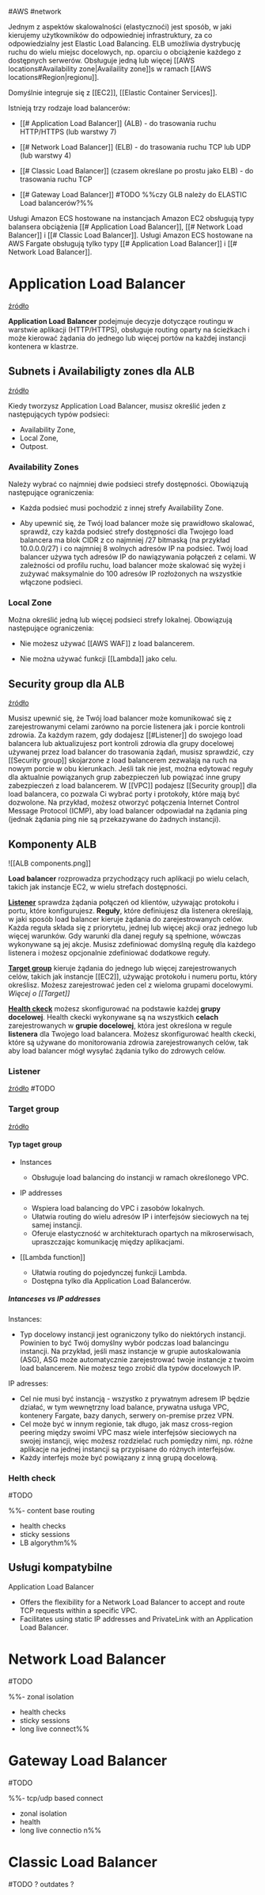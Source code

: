 #AWS #network

Jednym z aspektów skalowalności (elastycznoći) jest sposób, w jaki kierujemy użytkowników do odpowiedniej infrastruktury, za co odpowiedzialny jest Elastic Load Balancing. ELB umożliwia dystrybucję ruchu do wielu miejsc docelowych, np. oparciu o obciążenie każdego z dostępnych serwerów. Obsługuje jedną lub więcej [[AWS locations#Availability zone|Availaility zone]]s w ramach [[AWS locations#Region|regionu]].

Domyślnie integruje się z [[EC2]], [[Elastic Container Services]].

Istnieją trzy rodzaje load balancerów:

- [[# Application Load Balancer]] (ALB) - do trasowania ruchu HTTP/HTTPS (lub warstwy 7)

- [[# Network Load Balancer]] (ELB) - do trasowania ruchu TCP lub UDP (lub warstwy 4)

- [[# Classic Load Balancer]] (czasem określane po prostu jako ELB) - do trasowania ruchu TCP

- [[# Gateway Load Balancer]] #TODO %%czy GLB należy do ELASTIC Load balancerów?%%

Usługi Amazon ECS hostowane na instancjach Amazon EC2 obsługują typy balansera obciążenia [[# Application Load Balancer]], [[# Network Load Balancer]] i [[# Classic Load Balancer]]. Usługi Amazon ECS hostowane na AWS Fargate obsługują tylko typy [[# Application Load Balancer]] i [[# Network Load Balancer]].

# Application Load Balancer

[źródło](https://docs.aws.amazon.com/elasticloadbalancing/latest/application/introduction.html)

**Application Load Balancer** podejmuje decyzje dotyczące routingu w warstwie aplikacji (HTTP/HTTPS), obsługuje routing oparty na ścieżkach i może kierować żądania do jednego lub więcej portów na każdej instancji kontenera w klastrze.

## Subnets i Availabiligty zones dla ALB
[źródło](https://docs.aws.amazon.com/elasticloadbalancing/latest/application/application-load-balancers.html#subnets-load-balancer)

Kiedy tworzysz Application Load Balancer, musisz określić jeden z następujących typów podsieci: 

- Availability Zone,
- Local Zone,
- Outpost.

### Availability Zones

Należy wybrać co najmniej dwie podsieci strefy dostępności. Obowiązują następujące ograniczenia:

- Każda podsieć musi pochodzić z innej strefy Availability Zone.

- Aby upewnić się, że Twój load balancer może się prawidłowo skalować, sprawdź, czy każda podsieć strefy dostępności dla Twojego load balancera ma blok CIDR z co najmniej /27 bitmaską (na przykład 10.0.0.0/27) i co najmniej 8 wolnych adresów IP na podsieć. Twój load balancer używa tych adresów IP do nawiązywania połączeń z celami. W zależności od profilu ruchu, load balancer może skalować się wyżej i zużywać maksymalnie do 100 adresów IP rozłożonych na wszystkie włączone podsieci.

### Local Zone

Można określić jedną lub więcej podsieci strefy lokalnej. Obowiązują następujące ograniczenia:

- Nie możesz używać [[AWS WAF]] z load balancerem.

- Nie można używać funkcji [[Lambda]] jako celu.

## Security group dla ALB

[źródło](https://docs.aws.amazon.com/elasticloadbalancing/latest/application/load-balancer-update-security-groups.html)

Musisz upewnić się, że Twój load balancer może komunikować się z zarejestrowanymi celami zarówno na porcie listenera jak i porcie kontroli zdrowia. Za każdym razem, gdy dodajesz [[#Listener]] do swojego load balancera lub aktualizujesz port kontroli zdrowia dla grupy docelowej używanej przez load balancer do trasowania żądań, musisz sprawdzić, czy [[Security group]] skojarzone z load balancerem zezwalają na ruch na nowym porcie w obu kierunkach. Jeśli tak nie jest, można edytować reguły dla aktualnie powiązanych grup zabezpieczeń lub powiązać inne grupy zabezpieczeń z load balancerem. W [[VPC]] podajesz [[Security group]] dla load balancera, co pozwala Ci wybrać porty i protokoły, które mają być dozwolone. Na przykład, możesz otworzyć połączenia Internet Control Message Protocol (ICMP), aby load balancer odpowiadał na żądania ping (jednak żądania ping nie są przekazywane do żadnych instancji).

## Komponenty ALB

![[ALB components.png]]

**Load balancer** rozprowadza przychodzący ruch aplikacji po wielu celach, takich jak instancje EC2, w wielu strefach dostępności.

**<u>Listener</u>** sprawdza żądania połączeń od klientów, używając protokołu i portu, które konfigurujesz. **Reguły**, które definiujesz dla listenera określają, w jaki sposób load balancer kieruje żądania do zarejestrowanych celów. Każda reguła składa się z priorytetu, jednej lub więcej akcji oraz jednego lub więcej warunków. Gdy warunki dla danej reguły są spełnione, wówczas wykonywane są jej akcje. Musisz zdefiniować domyślną regułę dla każdego listenera i możesz opcjonalnie zdefiniować dodatkowe reguły.

**<u>Target group</u>** kieruje żądania do jednego lub więcej zarejestrowanych celów, takich jak instancje [[EC2]], używając protokołu i numeru portu, który określisz. Możesz zarejestrować jeden cel z wieloma grupami docelowymi. _Więcej o [[Target]]_

**<u>Health ckeck</u>** możesz skonfigurować  na podstawie każdej **grupy docelowej**. Health ckecki wykonywane są na wszystkich **celach** zarejestrowanych w **grupie docelowej**, która jest określona w regule **listenera** dla Twojego load balancera. Możesz skonfigurować health ckecki, które są używane do monitorowania zdrowia zarejestrowanych celów, tak aby load balancer mógł wysyłać żądania tylko do zdrowych celów.

### Listener

[źródło](https://docs.aws.amazon.com/elasticloadbalancing/latest/application/load-balancer-listeners.html)
#TODO

### Target group

[źródło](https://docs.aws.amazon.com/elasticloadbalancing/latest/application/load-balancer-target-groups.html)

#### Typ taget group

- Instances
  - Obsługuje load balancing do instancji w ramach określonego VPC.

- IP addresses
  - Wspiera load balancing do VPC i zasobów lokalnych.
  - Ułatwia routing do wielu adresów IP i interfejsów sieciowych na tej samej instancji.
  - Oferuje elastyczność w architekturach opartych na mikroserwisach, upraszczając komunikację między aplikacjami.

- [[Lambda function]]
  - Ułatwia routing do pojedynczej funkcji Lambda.
  - Dostępna tylko dla Application Load Balancerów.

##### Intanceses vs IP addresses

Instances:

- Typ docelowy instancji jest ograniczony tylko do niektórych instancji. Powinien to być Twój domyślny wybór podczas load balancingu instancji. Na przykład, jeśli masz instancje w grupie autoskalowania (ASG), ASG może automatycznie zarejestrować twoje instancje z twoim load balancerem. Nie możesz tego zrobić dla typów docelowych IP.

IP adresses:

- Cel nie musi być instancją - wszystko z prywatnym adresem IP będzie działać, w tym wewnętrzny load balance, prywatna usługa VPC, kontenery Fargate, bazy danych, serwery on-premise przez VPN.
- Cel może być w innym regionie, tak długo, jak masz cross-region peering między swoimi VPC masz wiele interfejsów sieciowych na swojej instancji, więc możesz rozdzielać ruch pomiędzy nimi, np. różne aplikacje na jednej instancji są przypisane do różnych interfejsów.
- Każdy interfejs może być powiązany z inną grupą docelową.

### Helth check

#TODO

%%- content base routing

- health checks
- sticky sessions
- LB algorythm%%

## Usługi kompatybilne

Application Load Balancer

- Offers the flexibility for a Network Load Balancer to accept and route TCP requests within a specific VPC.
- Facilitates using static IP addresses and PrivateLink with an Application Load Balancer.

# Network Load Balancer

#TODO

%%- zonal isolation

- health checks
- sticky sessions
- long live connect%%

# Gateway Load Balancer

#TODO

%%- tcp/udp based connect

- zonal isolation
- health
- long live connectio n%%

# Classic Load Balancer

#TODO  ? outdates ?
